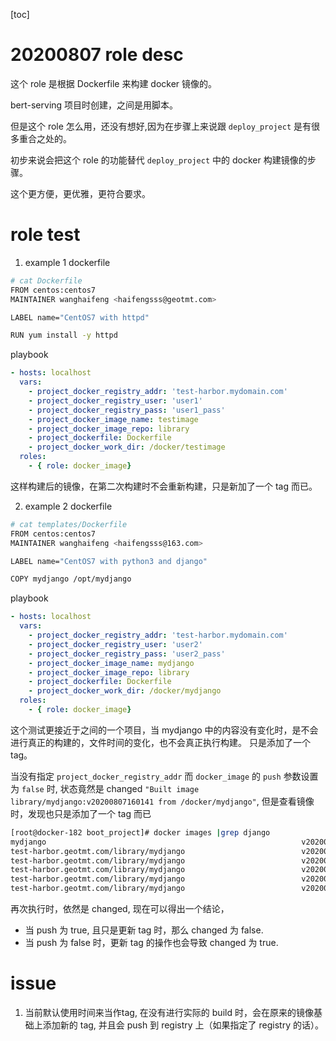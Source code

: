 [toc]
# 20200807 role desc

这个 role 是根据 Dockerfile 来构建 docker 镜像的。

bert-serving 项目时创建，之间是用脚本。

但是这个 role 怎么用，还没有想好,因为在步骤上来说跟 `deploy_project` 是有很多重合之处的。

初步来说会把这个 role 的功能替代 `deploy_project` 中的 docker 构建镜像的步骤。

这个更方便，更优雅，更符合要求。


# role test

1. example 1
dockerfile
```bash
# cat Dockerfile
FROM centos:centos7
MAINTAINER wanghaifeng <haifengsss@geotmt.com>

LABEL name="CentOS7 with httpd"

RUN yum install -y httpd
```

playbook
```yaml
- hosts: localhost
  vars:
    - project_docker_registry_addr: 'test-harbor.mydomain.com'
    - project_docker_registry_user: 'user1'
    - project_docker_registry_pass: 'user1_pass'
    - project_docker_image_name: testimage
    - project_docker_image_repo: library
    - project_dockerfile: Dockerfile
    - project_docker_work_dir: /docker/testimage
  roles:
    - { role: docker_image}
```

这样构建后的镜像，在第二次构建时不会重新构建，只是新加了一个 tag 而已。

2. example 2
dockerfile
```bash
# cat templates/Dockerfile 
FROM centos:centos7
MAINTAINER wanghaifeng <haifengsss@163.com>

LABEL name="CentOS7 with python3 and django"

COPY mydjango /opt/mydjango
```
playbook
```yaml
- hosts: localhost
  vars:
    - project_docker_registry_addr: 'test-harbor.mydomain.com'
    - project_docker_registry_user: 'user2'
    - project_docker_registry_pass: 'user2_pass'
    - project_docker_image_name: mydjango
    - project_docker_image_repo: library
    - project_dockerfile: Dockerfile
    - project_docker_work_dir: /docker/mydjango
  roles:
    - { role: docker_image}
```

这个测试更接近于之间的一个项目，当 mydjango 中的内容没有变化时，是不会进行真正的构建的，文件时间的变化，也不会真正执行构建。
只是添加了一个 tag。

当没有指定 `project_docker_registry_addr` 而 `docker_image` 的 `push` 参数设置为 `false` 时,
状态竟然是 changed `"Built image library/mydjango:v20200807160141 from /docker/mydjango"`,
但是查看镜像时，发现也只是添加了一个 tag 而已
```bash
[root@docker-182 boot_project]# docker images |grep django
mydjango                                                         v20200807160141     17d0657b2419        5 hours ago         265MB
test-harbor.geotmt.com/library/mydjango                          v20200807111407     17d0657b2419        5 hours ago         265MB
test-harbor.geotmt.com/library/mydjango                          v20200807111601     17d0657b2419        5 hours ago         265MB
test-harbor.geotmt.com/library/mydjango                          v20200807111734     17d0657b2419        5 hours ago         265MB
test-harbor.geotmt.com/library/mydjango                          v20200807111115     0049bc6dea01        5 hours ago         265MB
test-harbor.geotmt.com/library/mydjango                          v20200807111305     0049bc6dea01        5 hours ago         265MB
```

再次执行时，依然是 changed, 现在可以得出一个结论，
* 当 push 为 true, 且只是更新 tag 时，那么 changed 为 false.
* 当 push 为 false 时，更新 tag 的操作也会导致 changed 为 true.



# issue

1. 当前默认使用时间来当作tag, 在没有进行实际的 build 时，会在原来的镜像基础上添加新的 tag, 并且会 push 到 registry 上（如果指定了 registry 的话）。

